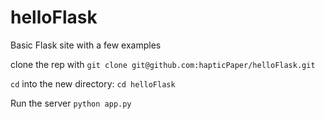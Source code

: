# helloFlask
Basic Flask site with a few examples


clone the rep with 
`git clone git@github.com:hapticPaper/helloFlask.git`

`cd` into the new directory:
`cd helloFlask`

Run the server
`python app.py`
